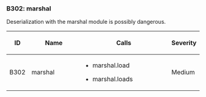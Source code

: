 ### B302: marshal

Deserialization with the marshal module is possibly dangerous.

<table>
<colgroup>
<col style="width: 8%" />
<col style="width: 28%" />
<col style="width: 49%" />
<col style="width: 15%" />
</colgroup>
<thead>
<tr class="header">
<th><p>ID</p></th>
<th><p>Name</p></th>
<th><p>Calls</p></th>
<th><p>Severity</p></th>
</tr>
</thead>
<tbody>
<tr class="odd">
<td><p>B302</p></td>
<td><p>marshal</p></td>
<td><ul>
<li><p>marshal.load</p></li>
<li><p>marshal.loads</p></li>
</ul></td>
<td><p>Medium</p></td>
</tr>
</tbody>
</table>
